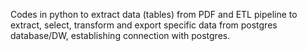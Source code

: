 Codes in python to extract data (tables) from PDF and ETL pipeline to extract, select, transform and export specific data from postgres database/DW, establishing connection with postgres.